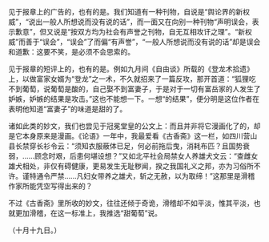 见于报章上的广告的，也有的是。我们知道有一种刊物，自说是“舆论界的新权威”，“说出一般人所想说而没有说的话”，而一面又在向别一种刊物“声明误会，表示歉意”，但又说是“按双方均为社会有声誉之刊物，自无互相攻讦之理”。“新权威”而善于“误会”，“误会”了而偏“有声誉”，“一般人所想说而没有说的话”却是误会和道歉：这要不笑，是必须不会思索的。

见于报章的短评上的，也有的是。例如九月间《自由谈》所载的《登龙术拾遗》上，以做富家女婿为“登龙”之一术，不久就招来了一篇反攻，那开首道：“狐狸吃不到葡萄，说葡萄是酸的，自己娶不到富妻子，于是对于一切有富岳家的人发生了妒嫉，妒嫉的结果是攻击。”这也不能想一下。一想“的结果”，便分明是这位作者在表明他知道“富妻子”的味道是甜的了。

诸如此类的妙文，我们也尝见于冠冕堂皇的公文上：而且并非将它漫画化了的，却是它本身原来是漫画。《论语》一年中，我最爱看《古香斋》这一栏，如四川营山县长禁穿长衫令云：“须知衣服蔽体已足，何必前拖后曳，消耗布匹？且国势衰弱，……顾念时艰，后患何堪设想？”又如北平社会局禁女人养雄犬文云：“查雌女雄犬相处，非仅有碍健康，更易发生无耻秽闻，揆之我国礼义之邦，亦为习俗所不许。谨特通令严禁……凡妇女带养之雄犬，斩之无赦，以为取缔！”这那里是滑稽作家所能凭空写得出来的？

不过《古香斋》里所收的妙文，往往还倾于奇诡，滑稽却不如平淡，惟其平淡，也就更加滑稽，在这一标准上，我推选“甜葡萄”说。

  

（十月十九日。）